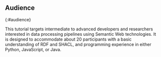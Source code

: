 ## Audience

{:#audience}

This tutorial targets intermediate to advanced developers and researchers interested in data processing pipelines using
Semantic Web technologies. It is designed to accommodate about 20 participants with a basic understanding of RDF and
SHACL, and programming experience in either Python, JavaScript, or Java.

